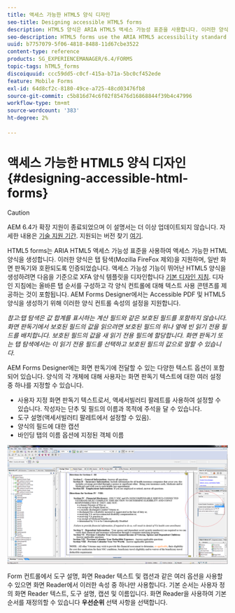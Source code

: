 ```yaml
---
title: 액세스 가능한 HTML5 양식 디자인
seo-title: Designing accessible HTML5 forms
description: HTML5 양식은 ARIA HTML5 액세스 가능성 표준을 사용합니다. 이러한 양식은 탭 탐색 기능을 지원하고 일반 화면 판독기와 호환될 수 있도록 인증되었습니다.
seo-description: HTML5 forms use the ARIA HTML5 accessibility standard. These forms support tabbed navigation and are certified to be compatible with common screen readers.
uuid: b7757079-5f06-4818-8488-11d67cbe3522
content-type: reference
products: SG_EXPERIENCEMANAGER/6.4/FORMS
topic-tags: hTML5_forms
discoiquuid: ccc59dd5-c0cf-415a-b71a-5bc0cf452ede
feature: Mobile Forms
exl-id: 64d8cf2c-8180-49ce-a725-48cd03476fb8
source-git-commit: c5b816d74c6f02f85476d16868844f39b4c47996
workflow-type: tm+mt
source-wordcount: '383'
ht-degree: 2%

---
```


# 액세스 가능한 HTML5 양식 디자인 {#designing-accessible-html-forms}

>[!CAUTION]
>
>AEM 6.4가 확장 지원이 종료되었으며 이 설명서는 더 이상 업데이트되지 않습니다. 자세한 내용은 [기술 지원 기간](https://helpx.adobe.com/kr/support/programs/eol-matrix.html). 지원되는 버전 찾기 [여기](https://experienceleague.adobe.com/docs/).

HTML5 forms는 ARIA HTML5 액세스 가능성 표준을 사용하여 액세스 가능한 HTML 양식을 생성합니다. 이러한 양식은 탭 탐색(Mozilla FireFox 제외)을 지원하며, 일반 화면 판독기와 호환되도록 인증되었습니다. 액세스 가능성 기능이 뛰어난 HTML5 양식을 생성하려면 다음을 기준으로 XFA 양식 템플릿을 디자인합니다 [기본 디자인 지침](/help/forms/using/best-practices-for-html5-forms.md). 디자인 지침에는 올바른 탭 순서를 구성하고 각 양식 컨트롤에 대해 텍스트 사용 콘텐츠를 제공하는 것이 포함됩니다. AEM Forms Designer에서는 Accessible PDF 및 HTML5 양식을 생성하기 위해 이러한 양식 컨트롤 속성의 설정을 지원합니다.

*참고:탭 탐색은 값 합계를 표시하는 계산 필드와 같은 보호된 필드를 포함하지 않습니다. 화면 판독기에서 보호된 필드의 값을 읽으려면 보호된 필드의 위나 옆에 빈 읽기 전용 필드를 배치합니다. 보호된 필드의 값을 새 읽기 전용 필드에 할당합니다. 화면 판독기 또는 탭 탐색에서는 이 읽기 전용 필드를 선택하고 보호된 필드의 값으로 말할 수 있습니다.*

AEM Forms Designer에는 화면 판독기에 전달할 수 있는 다양한 텍스트 옵션이 포함되어 있습니다. 양식의 각 개체에 대해 사용자는 화면 판독기 텍스트에 대한 여러 설정 중 하나를 지정할 수 있습니다.

* 사용자 지정 화면 판독기 텍스트로서, 액세서빌러티 팔레트를 사용하여 설정할 수 있습니다. 작성자는 단추 및 필드의 이름과 목적에 주석을 달 수 있습니다.
* 도구 설명(액세서빌러티 팔레트에서 설정할 수 있음).
* 양식의 필드에 대한 캡션
* 바인딩 탭의 이름 옵션에 지정된 객체 이름

![접근성](assets/accessibility.png)

Form 컨트롤에서 도구 설명, 화면 Reader 텍스트 및 캡션과 같은 여러 옵션을 사용할 수 있으면 화면 Reader에서 이러한 속성 중 하나만 사용합니다. 기본 순서는 사용자 정의 화면 Reader 텍스트, 도구 설명, 캡션 및 이름입니다. 화면 Reader을 사용하여 기본 순서를 재정의할 수 있습니다 **우선순위** 선택 사항을 선택합니다.

